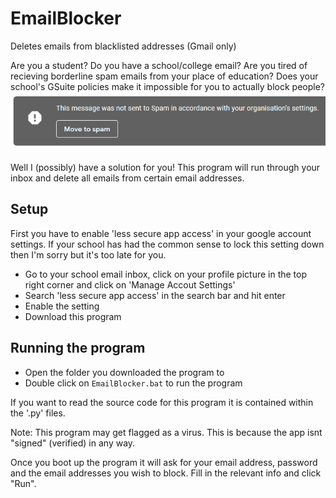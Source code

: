 # EmailBlocker
Deletes emails from blacklisted addresses (Gmail only)

Are you a student? Do you have a school/college email? Are you tired of recieving borderline spam emails from your place of education?
Does your school's GSuite policies make it impossible for you to actually block people?
![Tired of this?](spam-notice.png)

Well I (possibly) have a solution for you! This program will run through your inbox and delete all emails from certain email addresses.


## Setup
First you have to enable 'less secure app access' in your google account settings.
If your school has had the common sense to lock this setting down then I'm sorry but it's too late for you.

* Go to your school email inbox, click on your profile picture in the top right corner and click on 'Manage Accout Settings'
* Search 'less secure app access' in the search bar and hit enter
* Enable the setting
* Download this program


## Running the program
* Open the folder you downloaded the program to
* Double click on `EmailBlocker.bat` to run the program

If you want to read the source code for this program it is contained within the '.py' files.

Note: This program may get flagged as a virus. This is because the app isnt "signed" (verified) in any way.

Once you boot up the program it will ask for your email address, password and the email addresses you wish to block. Fill in the relevant info and click "Run".